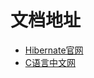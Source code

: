 # 文档地址

- [Hibernate官网](https://docs.jboss.org/hibernate/orm/current/userguide/html_single/Hibernate_User_Guide.html)
- [C语言中文网](http://c.biancheng.net/hibernate/)